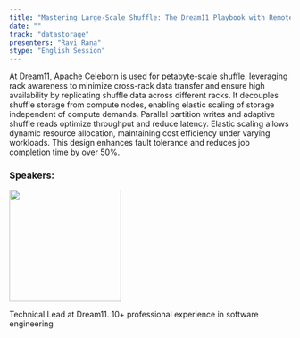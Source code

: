 ```yaml
---
title: "Mastering Large-Scale Shuffle: The Dream11 Playbook with Remote Shuffle Service"
date: ""
track: "datastorage"
presenters: "Ravi Rana"
stype: "English Session"
--- 
```


At Dream11, Apache Celeborn is used for petabyte-scale shuffle, leveraging rack awareness to minimize cross-rack data transfer and ensure high availability by replicating shuffle data across different racks. It decouples shuffle storage from compute nodes, enabling elastic scaling of storage independent of compute demands. Parallel partition writes and adaptive shuffle reads optimize throughput and reduce latency. Elastic scaling allows dynamic resource allocation, maintaining cost efficiency under varying workloads. This design enhances fault tolerance and reduces job completion time by over 50%.

### Speakers:

<img src="https://sessionize.com/image/c023-400o400o1-XrDyFVcAPGBBg2RCKps4W4.jpg" width="200" /><br/>

Technical Lead at Dream11. 10+ professional experience in software engineering 